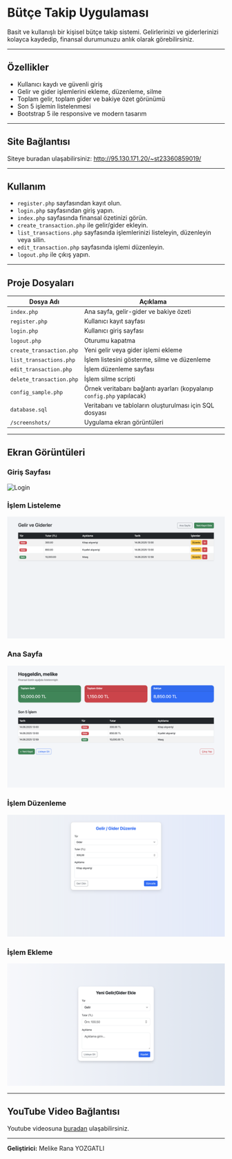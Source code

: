 # Bütçe Takip Uygulaması

Basit ve kullanışlı bir kişisel bütçe takip sistemi. Gelirlerinizi ve giderlerinizi kolayca kaydedip, finansal durumunuzu anlık olarak görebilirsiniz.

---

## Özellikler

- Kullanıcı kaydı ve güvenli giriş
- Gelir ve gider işlemlerini ekleme, düzenleme, silme
- Toplam gelir, toplam gider ve bakiye özet görünümü
- Son 5 işlemin listelenmesi
- Bootstrap 5 ile responsive ve modern tasarım

---

## Site Bağlantısı

Siteye buradan ulaşabilirsiniz: http://95.130.171.20/~st23360859019/

---

## Kullanım

- `register.php` sayfasından kayıt olun.
- `login.php` sayfasından giriş yapın.
- `index.php` sayfasında finansal özetinizi görün.
- `create_transaction.php` ile gelir/gider ekleyin.
- `list_transactions.php` sayfasında işlemlerinizi listeleyin, düzenleyin veya silin.
- `edit_transaction.php` sayfasında işlemi düzenleyin.
- `logout.php` ile çıkış yapın.

---

## Proje Dosyaları

| Dosya Adı              | Açıklama                                      |
|------------------------|-----------------------------------------------|
| `index.php`            | Ana sayfa, gelir-gider ve bakiye özeti       |
| `register.php`         | Kullanıcı kayıt sayfası                        |
| `login.php`            | Kullanıcı giriş sayfası                        |
| `logout.php`           | Oturumu kapatma                                |
| `create_transaction.php` | Yeni gelir veya gider işlemi ekleme           |
| `list_transactions.php` | İşlem listesini gösterme, silme ve düzenleme   |
| `edit_transaction.php`  | İşlem düzenleme sayfası                        |
| `delete_transaction.php`| İşlem silme scripti                            |
| `config_sample.php`    | Örnek veritabanı bağlantı ayarları (kopyalanıp `config.php` yapılacak) |
| `database.sql`         | Veritabanı ve tabloların oluşturulması için SQL dosyası |
| `/screenshots/`        | Uygulama ekran görüntüleri                      |

---

## Ekran Görüntüleri

### Giriş Sayfası  
![Login](screenshots/login.png)

### İşlem Listeleme  
![Listeleme](screenshots/listeleme.png)

### Ana Sayfa  
![Ana Sayfa](screenshots/ana_sayfa.png)

### İşlem Düzenleme  
![İşlem Düzenle](screenshots/islem_duzenle.png)

### İşlem Ekleme  
![İşlem Ekle](screenshots/islem_ekle.png)

---

## YouTube Video Bağlantısı

Youtube videosuna [buradan](https://youtu.be/B5RhL-nIzao?si=obOgUw_G8yf8Z9w9) ulaşabilirsiniz.

---

**Geliştirici:** Melike Rana YOZGATLI
